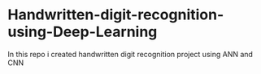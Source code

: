 # Handwritten-digit-recognition-using-Deep-Learning
In this repo i created handwritten digit recognition project using ANN and CNN
